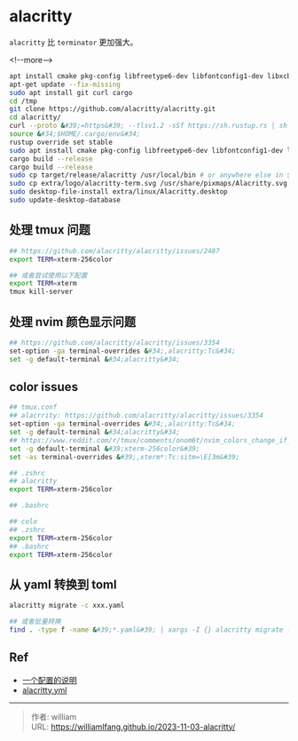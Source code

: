 # alacritty


`alacritty` 比 `terminator` 更加强大。


&lt;!--more--&gt;


```bash
apt install cmake pkg-config libfreetype6-dev libfontconfig1-dev libxcb-xfixes0-dev libxkbcommon-dev python3
apt-get update --fix-missing
sudo apt install git curl cargo
cd /tmp
git clone https://github.com/alacritty/alacritty.git
cd alacritty/
curl --proto &#39;=https&#39; --tlsv1.2 -sSf https://sh.rustup.rs | sh
source &#34;$HOME/.cargo/env&#34;
rustup override set stable
sudo apt install cmake pkg-config libfreetype6-dev libfontconfig1-dev libxcb-xfixes0-dev python3
cargo build --release
cargo build --release
sudo cp target/release/alacritty /usr/local/bin # or anywhere else in $PATH
sudo cp extra/logo/alacritty-term.svg /usr/share/pixmaps/Alacritty.svg
sudo desktop-file-install extra/linux/Alacritty.desktop
sudo update-desktop-database
```

## 处理 tmux 问题

```bash
## https://github.com/alacritty/alacritty/issues/2487
export TERM=xterm-256color

## 或者尝试使用以下配置
export TERM=xterm
tmux kill-server
```

## 处理 nvim 颜色显示问题

```bash
## https://github.com/alacritty/alacritty/issues/3354
set-option -ga terminal-overrides &#34;,alacritty:Tc&#34;
set -g default-terminal &#34;alacritty&#34;
```

## color issues

```bash
## tmux.conf
## alacrrity: https://github.com/alacritty/alacritty/issues/3354
set-option -ga terminal-overrides &#34;,alacritty:Tc&#34;
set -g default-terminal &#34;alacritty&#34;
## https://www.reddit.com/r/tmux/comments/onom6t/nvim_colors_change_if_on_tmux_on_alacritty/
set -g default-terminal &#39;xterm-256color&#39;
set -as terminal-overrides &#39;,xterm*:Tc:sitm=\E[3m&#39;

## .zshrc
## alacritty
export TERM=xterm-256color

## .bashrc

## colo
## .zshrc
export TERM=xterm-256color
## .bashrc
export TERM=xterm-256color
```

## 从 yaml 转换到 toml

```bash
alacritty migrate -c xxx.yaml

## 或者批量转换
find . -type f -name &#39;*.yaml&#39; | xargs -I {} alacritty migrate -c {}
```

## Ref

- [一个配置的说明](https://sunnnychan.github.io/cheatsheet/linux/config/alacritty.yml.html)
- [alacritty.yml](https://fuchsia.googlesource.com/third_party/github.com/alacritty/alacritty/&#43;/refs/tags/v0.10.0-rc2/alacritty.yml)


---

> 作者: william  
> URL: https://williamlfang.github.io/2023-11-03-alacritty/  

